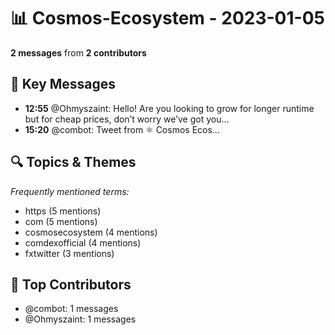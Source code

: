 # 📊 Cosmos-Ecosystem - 2023-01-05
**2 messages** from **2 contributors**

## 💬 Key Messages
- **12:55** @Ohmyszaint: Hello! Are you looking to grow for longer runtime but for cheap prices, don’t worry we’ve got you...
- **15:20** @combot: [‌‌‌‌‎⁠](https://twitter.com/CosmosEcosystem/status/1611019798288429056)Tweet from ⚛️ Cosmos Ecos...

## 🔍 Topics & Themes
*Frequently mentioned terms:*
- https (5 mentions)
- com (5 mentions)
- cosmosecosystem (4 mentions)
- comdexofficial (4 mentions)
- fxtwitter (3 mentions)

## 👥 Top Contributors
- @combot: 1 messages
- @Ohmyszaint: 1 messages